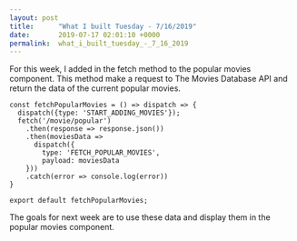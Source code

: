 ```yaml
---
layout: post
title:      "What I built Tuesday - 7/16/2019"
date:       2019-07-17 02:01:10 +0000
permalink:  what_i_built_tuesday_-_7_16_2019
---
```



For this week, I added in the fetch method to the popular movies component. This method make a request to The Movies Database API and return the data of the current popular movies. 

```
const fetchPopularMovies = () => dispatch => {
  dispatch({type: 'START_ADDING_MOVIES'});
  fetch('/movie/popular')
    .then(response => response.json())
    .then(moviesData => 
      dispatch({
        type: 'FETCH_POPULAR_MOVIES',
        payload: moviesData
    }))
    .catch(error => console.log(error))
}

export default fetchPopularMovies;
```

The goals for next week are to use these data and display them in the popular movies component.
